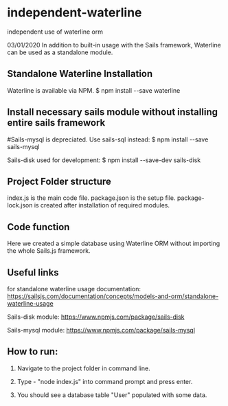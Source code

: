 # independent-waterline
independent use of waterline orm

03/01/2020
In addition to built-in usage with the Sails framework, Waterline can be used as a standalone module.

## Standalone Waterline Installation
Waterline is available via NPM.
$ npm install --save waterline

## Install necessary sails module without installing entire sails framework
#Sails-mysql is depreciated. Use sails-sql instead:
$ npm install --save sails-mysql

Sails-disk used for development:
$ npm install --save-dev sails-disk

## Project Folder structure
index.js is the main code file.
package.json is the setup file.
package-lock.json is created after installation of required modules.

## Code function
Here we created a simple database using Waterline ORM without importing the whole Sails.js framework.

## Useful links

for standalone waterline usage documentation:
https://sailsjs.com/documentation/concepts/models-and-orm/standalone-waterline-usage

Sails-disk module:
https://www.npmjs.com/package/sails-disk

Sails-mysql module:
https://www.npmjs.com/package/sails-mysql

## How to run:
1. Navigate to the project folder in command line.

2. Type - "node index.js" into command prompt and press enter.

3. You should see a database table "User" populated with some data.




